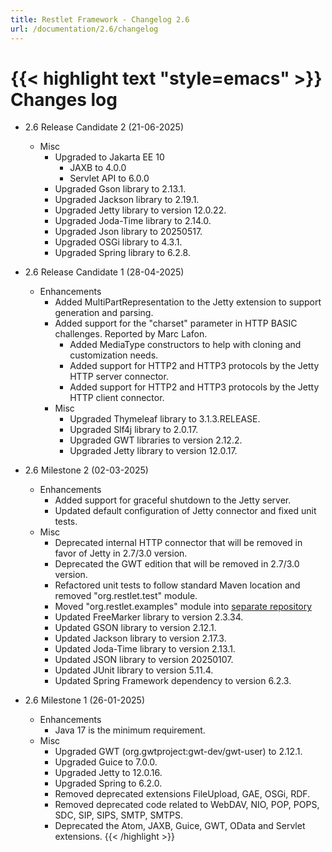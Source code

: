 ```yaml
---
title: Restlet Framework - Changelog 2.6
url: /documentation/2.6/changelog
---
```

{{< highlight text "style=emacs" >}}
Changes log
===========

- 2.6 Release Candidate 2 (21-06-2025)
    - Misc
        - Upgraded to Jakarta EE 10
          - JAXB to 4.0.0
          - Servlet API to 6.0.0 
        - Upgraded Gson library to 2.13.1.
        - Upgraded Jackson library to 2.19.1.
        - Upgraded Jetty library to version 12.0.22.
        - Upgraded Joda-Time library to 2.14.0.
        - Upgraded Json library to 20250517.
        - Upgraded OSGi library to 4.3.1.
        - Upgraded Spring library to 6.2.8.

- 2.6 Release Candidate 1 (28-04-2025)
    - Enhancements
        - Added MultiPartRepresentation to the Jetty extension to support generation and parsing.
        - Added support for the "charset" parameter in HTTP BASIC challenges. Reported by Marc Lafon.
            - Added MediaType constructors to help with cloning and customization needs.
            - Added support for HTTP2 and HTTP3 protocols by the Jetty HTTP server connector.
            - Added support for HTTP2 and HTTP3 protocols by the Jetty HTTP client connector.
        - Misc
            - Upgraded Thymeleaf library to 3.1.3.RELEASE.
            - Upgraded Slf4j library to 2.0.17.
            - Upgraded GWT libraries to version 2.12.2.
            - Upgraded Jetty library to version 12.0.17.

- 2.6 Milestone 2 (02-03-2025)
    - Enhancements
        - Added support for graceful shutdown to the Jetty server.
        - Updated default configuration of Jetty connector and fixed unit tests.
    - Misc
        - Deprecated internal HTTP connector that will be removed in favor of Jetty in 2.7/3.0 version.
        - Deprecated the GWT edition that will be removed in 2.7/3.0 version.
        - Refactored unit tests to follow standard Maven location and removed "org.restlet.test" module.
        - Moved "org.restlet.examples" module
          into [separate repository]([url](https://github.com/restlet/restlet-examples/tree/2.6))
        - Updated FreeMarker library to version 2.3.34.
        - Updated GSON library to version 2.12.1.
        - Updated Jackson library to version 2.17.3.
        - Updated Joda-Time library to version 2.13.1.
        - Updated JSON library to version 20250107.
        - Updated JUnit library to version 5.11.4.
        - Updated Spring Framework dependency to version 6.2.3.

- 2.6 Milestone 1 (26-01-2025)
    - Enhancements
        - Java 17 is the minimum requirement.
    - Misc
        - Upgraded GWT (org.gwtproject:gwt-dev/gwt-user) to 2.12.1.
        - Upgraded Guice to 7.0.0.
        - Upgraded Jetty to 12.0.16.
        - Upgraded Spring to 6.2.0.
        - Removed deprecated extensions FileUpload, GAE, OSGi, RDF.
        - Removed deprecated code related to WebDAV, NIO, POP, POPS, SDC, SIP, SIPS, SMTP, SMTPS.
        - Deprecated the Atom, JAXB, Guice, GWT, OData and Servlet extensions.
{{< /highlight >}}
